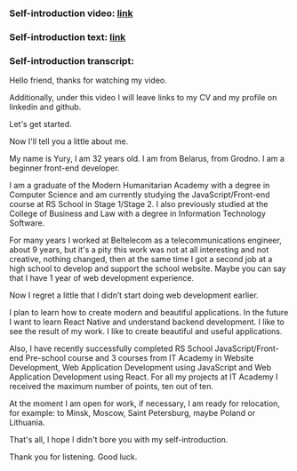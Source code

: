 <h3>Self-introduction video: <a target="_blank" href="https://www.youtube.com/watch?v=OFzmRJBnhz8">link</a></h3>
<h3>Self-introduction text: <a target="_blank" href="https://docs.google.com/document/d/1a0cyoCWNkxQknYxZXcdNfuSZFqpL7yHCJR7PPurMg0Y/edit">link</a></h3>
<h3>Self-introduction transcript:</h3>
Hello friend, thanks for watching my video.

Additionally, under this video I will leave links to my CV and my profile on linkedin and github.

Let's get started.

Now I'll tell you a little about me.

My name is Yury, I am 32 years old. I am from Belarus, from Grodno. I am a beginner front-end developer.

I am a graduate of the Modern Humanitarian Academy with a degree in Computer Science and am currently studying the JavaScript/Front-end course at RS School in Stage 1/Stage 2. I also previously studied at the College of Business and Law with a degree in Information Technology Software.

For many years I worked at Beltelecom as a telecommunications engineer, about 9 years, but it's a pity this work was not at all interesting and not creative, nothing changed, then at the same time I got a second job at a high school to develop and support the school website. Maybe you can say that I have 1 year of web development experience.

Now I regret a little that I didn’t start doing web development earlier.

I plan to learn how to create modern and beautiful applications. In the future I want to learn React Native and understand backend development. I like to see the result of my work. I like to create beautiful and useful applications.

Also, I have recently successfully completed RS School JavaScript/Front-end Pre-school course and 3 courses from IT Academy in Website Development, Web Application Development using JavaScript and Web Application Development using React. For all my projects at IT Academy I received the maximum number of points, ten out of ten.

At the moment I am open for work, if necessary, I am ready for relocation, for example: to Minsk, Moscow, Saint Petersburg, maybe Poland or Lithuania.

That's all, I hope I didn't bore you with my self-introduction.

Thank you for listening. Good luck.
